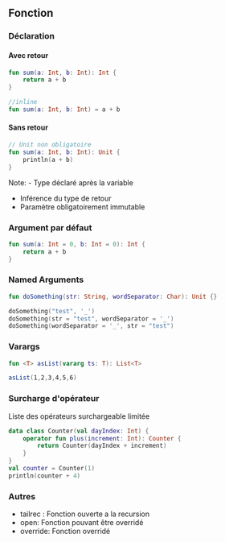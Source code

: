 ## Fonction


### Déclaration
#### Avec retour

```kotlin
fun sum(a: Int, b: Int): Int {
    return a + b
}

//inline
fun sum(a: Int, b: Int) = a + b
```

#### Sans retour

```kotlin
// Unit non obligatoire
fun sum(a: Int, b: Int): Unit {
    println(a + b)
}
```

Note: - Type déclaré après la variable
- Inférence du type de retour
- Paramètre obligatoirement immutable


### Argument par défaut

```kotlin
fun sum(a: Int = 0, b: Int = 0): Int {
    return a + b
}
```


### Named Arguments

```kotlin
fun doSomething(str: String, wordSeparator: Char): Unit {}

doSomething("test", '_')
doSomething(str = "test", wordSeparator = '_')
doSomething(wordSeparator = '_', str = "test")
```


### Varargs

```kotlin
fun <T> asList(vararg ts: T): List<T>

asList(1,2,3,4,5,6)
```


### Surcharge d'opérateur
Liste des opérateurs surchargeable limitée
```kotlin
data class Counter(val dayIndex: Int) {
    operator fun plus(increment: Int): Counter {
        return Counter(dayIndex + increment)
    }
}
val counter = Counter(1)
println(counter + 4)
```


### Autres

- tailrec : Fonction ouverte a la recursion
- open: Fonction pouvant être overridé
- override: Fonction overridé

